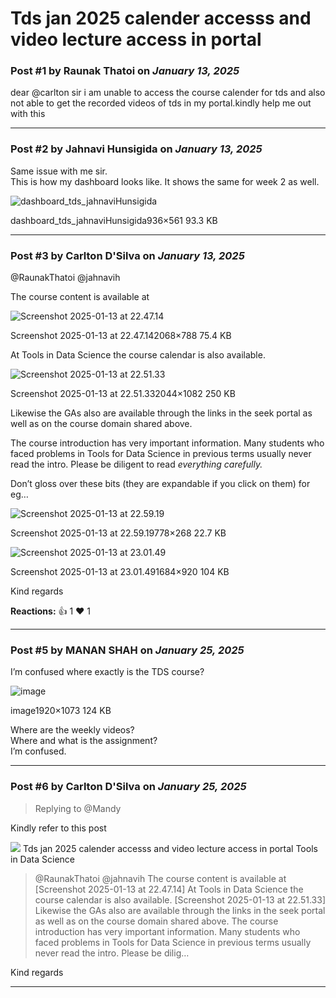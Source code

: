 # Tds jan 2025 calender accesss and video lecture access in portal

### Post #1 by **Raunak  Thatoi** on *January 13, 2025*
dear @carlton sir i am unable to access the course calender for tds and also not able to get the recorded videos of tds in my portal.kindly help me out with this

---

### Post #2 by **Jahnavi Hunsigida** on *January 13, 2025*
Same issue with me sir.  
This is how my dashboard looks like. It shows the same for week 2 as well.

![dashboard_tds_jahnaviHunsigida](https://europe1.discourse-cdn.com/flex013/uploads/iitm/optimized/3X/7/8/782e69e2b13a88c1e2dd54a2cb28d8778828c041_2_690x413.jpeg)

dashboard\_tds\_jahnaviHunsigida936×561 93.3 KB

---

### Post #3 by **Carlton D'Silva** on *January 13, 2025*
@RaunakThatoi @jahnavih

The course content is available at

![Screenshot 2025-01-13 at 22.47.14](https://europe1.discourse-cdn.com/flex013/uploads/iitm/optimized/3X/b/7/b7c29496f7b2a20dc259fb7176a17e75513d1f20_2_690x262.png)

Screenshot 2025-01-13 at 22.47.142068×788 75.4 KB

At Tools in Data Science the course calendar is also available.

![Screenshot 2025-01-13 at 22.51.33](https://europe1.discourse-cdn.com/flex013/uploads/iitm/optimized/3X/d/f/dfbb3776487be8186e362fb0f11ec940f82939b0_2_690x365.png)

Screenshot 2025-01-13 at 22.51.332044×1082 250 KB

Likewise the GAs also are available through the links in the seek portal as well as on the course domain shared above.

The course introduction has very important information. Many students who faced problems in Tools for Data Science in previous terms usually never read the intro. Please be diligent to read *everything carefully.*

Don’t gloss over these bits (they are expandable if you click on them) for eg…

![Screenshot 2025-01-13 at 22.59.19](https://europe1.discourse-cdn.com/flex013/uploads/iitm/original/3X/f/3/f35f45e7fddf76617cfba3d572f348f225c6978f.png)

Screenshot 2025-01-13 at 22.59.19778×268 22.7 KB

![Screenshot 2025-01-13 at 23.01.49](https://europe1.discourse-cdn.com/flex013/uploads/iitm/optimized/3X/f/6/f6b27ff9eac7292e61489e8e695d2cafc433ad86_2_690x376.png)

Screenshot 2025-01-13 at 23.01.491684×920 104 KB

Kind regards

**Reactions:** 👍 1 ❤️ 1

---

### Post #5 by **MANAN SHAH** on *January 25, 2025*
I’m confused where exactly is the TDS course?  

![image](https://europe1.discourse-cdn.com/flex013/uploads/iitm/optimized/3X/c/2/c27c6f5e0febea8fee5c5ae9668eadf3bcdb8149_2_690x385.png)

image1920×1073 124 KB

  
Where are the weekly videos?  
Where and what is the assignment?  
I’m confused.

---

### Post #6 by **Carlton D'Silva** on *January 25, 2025*
> Replying to @Mandy

Kindly refer to this post

![](https://dub1.discourse-cdn.com/flex013/user_avatar/discourse.onlinedegree.iitm.ac.in/carlton/48/56317_2.png)
Tds jan 2025 calender accesss and video lecture access in portal Tools in Data Science

> @RaunakThatoi @jahnavih
> The course content is available at
> [Screenshot 2025-01-13 at 22.47.14]
> At Tools in Data Science the course calendar is also available.
> [Screenshot 2025-01-13 at 22.51.33]
> Likewise the GAs also are available through the links in the seek portal as well as on the course domain shared above.
> The course introduction has very important information. Many students who faced problems in Tools for Data Science in previous terms usually never read the intro. Please be dilig…

Kind regards

---
